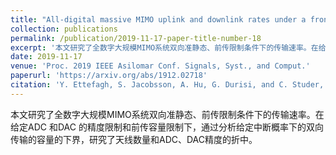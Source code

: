 ```yaml
---
title: "All-digital massive MIMO uplink and downlink rates under a fronthaul constraint"
collection: publications
permalink: /publication/2019-11-17-paper-title-number-18
excerpt: '本文研究了全数字大规模MIMO系统双向准静态、前传限制条件下的传输速率。在给定ADC 和DAC 的精度限制和前传容量限制下，通过分析给定中断概率下的双向传输的容量的下界，研究了天线数量和ADC、DAC精度的折中。'
date: 2019-11-17
venue: 'Proc. 2019 IEEE Asilomar Conf. Signals, Syst., and Comput.'
paperurl: 'https://arxiv.org/abs/1912.02718'
citation: 'Y. Ettefagh, S. Jacobsson, A. Hu, G. Durisi, and C. Studer,  "All-digital massive MIMO uplink and downlink rates under a fronthaul constraint," in <i>Proc. 2019 IEEE Asilomar Conf. Signals, Syst., and Comput.</i>, Pacific Grove, USA, pp. 416-420, Nov. 2019.'
---
```

本文研究了全数字大规模MIMO系统双向准静态、前传限制条件下的传输速率。在给定ADC 和DAC 的精度限制和前传容量限制下，通过分析给定中断概率下的双向传输的容量的下界，研究了天线数量和ADC、DAC精度的折中。
